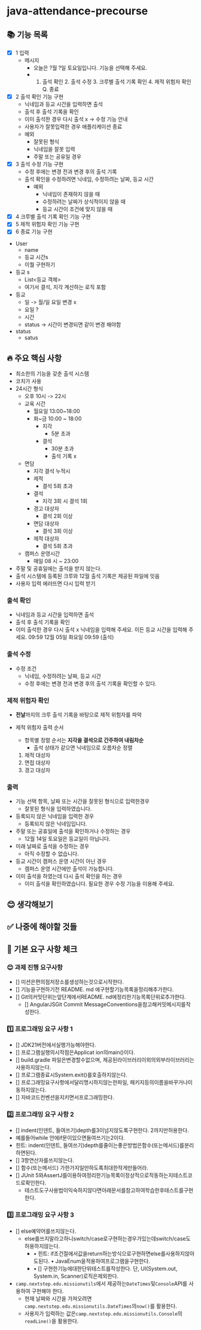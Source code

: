# java-attendance-precourse

## 📚 기능 목록

- [x] 1 입력
    - 메시지
        - 오늘은 ?월 ?일 토요일입니다. 기능을 선택해 주세요.
        -
            1. 출석 확인 2. 출석 수정 3. 크루별 출석 기록 확인 4. 제적 위험자 확인 Q. 종료
- [x] 2 출석 확인 기능 구현
    - 닉네임과 등교 시간을 입력하면 출석
    - 출석 후 출석 기록을 확인
    - 이미 출석한 경우 다시 출석 x -> 수정 기능 안내
    - 사용자가 잘못입력한 경우 애플리케이션 종료
    - 예외
        - 잘못된 형식
        - 닉네임을 잘못 입력
        - 주말 또는 공유일 경우
- [x] 3 출석 수정 기능 구현
    - 수정 후에는 변경 전과 변경 후의 출석 기록
    - 출석 확인을 수정하려면 닉네임, 수정하려는 날짜, 등교 시간
        - 예외
            - 닉네임이 존재하지 않을 때
            - 수정하려는 날짜가 상식적이지 않을 때
            - 등교 시간이 조건에 맞지 않을 때
- [x] 4 크루별 출석 기록 확인 기능 구현
- [x] 5 제적 위험자 확인 기능 구현
- [x] 6 종료 기능 구현

- User
    - name
    - 등교 시간s
    - 이퀄 구현하기
- 등교 s
    - List<등교 객체>
    - 여기서 결석, 지각 계산하는 로직 포함
- 등교
    - 일 -> 월/일 요일 변경 x
    - 요일 ?
    - 시간
    - status -> 시간이 변경되면 같이 변경 해야함
- status
    - satus

## 🔥 주요 핵심 사항

- 최소한의 기능을 갖춘 출석 시스템
- 코치가 사용
- 24시간 형식
    - 오후 10시 -> 22시
    - 교육 시간
        - 월요일 13:00~18:00
        - 화~금 10:00 ~ 18:00
            - 지각
                - 5분 초과
            - 결석
                - 30분 초과
                - 출석 기록 x
    - 면담
        - 지각 결석 누적시
        - 제적
            - 결석 5회 초과
        - 결석
            - 지각 3회 시 결석 1회
        - 경고 대상자
            - 결석 2회 이상
        - 면담 대상자
            - 결석 3회 이상
        - 제적 대상자
            - 결석 5회 초과
    - 캠퍼스 운영시간
        - 매일 08 시 ~ 23:00
- 주말 및 공휴일에는 출석을 받지 않는다.
- 출석 시스템에 등록된 크루와 12월 출석 기록은 제공된 파일에 잇음
- 사용자 입력 에러뜨면 다시 입력 받기

### 출석 확인

- 닉네임과 등교 시간을 입력하면 출석
- 출석 후 출석 기록을 확인
- 이미 출석한 경우 다시 출석 x
  닉네임을 입력해 주세요.
  이든
  등교 시간을 입력해 주세요.
  09:59
  12월 05일 화요일 09:59 (출석)

### 출석 수정

- 수정 조건
    - 닉네임, 수정하려는 날짜, 등교 시간
    - 수정 후에는 변경 전과 변경 후의 출석 기록을 확인할 수 있다.

### 제적 위험자 확인

- **전날**까지의 크루 출석 기록을 바탕으로 제적 위험자를 파악
- 제적 위험자 출력 순서
    - 항목별 정렬 순서는 **지각을 결석으로 간주하여 내림차순**
        - 출석 상태가 같으면 닉네임으로 오름차순 정렬

    1. 제적 대상자
    2. 면접 대상자
    3. 경고 대상자

### 출력

- 기능 선택 항목, 날짜 또는 시간을 잘못된 형식으로 입력한경우
    - 잘못된 형식을 입력하였습니다.
- 등록되지 않은 닉네임을 입력한 경우
    - 등록되지 않은 닉네임입니다.
- 주말 또는 공휴일에 출석을 확인하거나 수정하는 경우
    - 12월 14일 토요일은 등교일이 아닙니다.
- 미래 날짜로 출석을 수정하는 경우
    - 아직 수정할 수 없습니다.
- 등교 시간이 캠퍼스 운영 시간이 아닌 경우
    - 캠퍼스 운영 시간에만 출석이 가능합니다.
- 이미 출석을 하였는데 다시 출석 확인을 하는 경우
    - 이미 출석을 확인하였습니다. 필요한 경우 수정 기능을 이용해 주세요.

## 😊 생각해보기

## ✅ 나중에 해야할 것들

## 🚨 기본 요구 사항 체크

### 😊 과제 진행 요구사항

- [] 미션은편의점저장소를생성하는것으로시작한다.
- [] 기능을구현하기전 README. md 에구현할기능목록을정리해추가한다.
- [] Git의커밋단위는앞단계에서README. nd에정리한기능목록단위로추가한다.
    - [] AngularJSGit Commit MessageConventions을참고해커밋메시지를작성한다.

### 1️⃣ 프로그래밍 요구 사항 1

- [] JDK21버전에서실행가능해야한다.
- [] 프로그램실행의시작점은Applicat ion의main()이다.
- [] build.gradle 파일은변경할수없으며, 제공된라이브러리이외의외부라이브러리는사용하지않는다.
- [] 프로그램종료시System.exit()를호출하지않는다.
- [] 프로그래밍요구사항에서달리명시하지않는한파일, 패키지등의이름을바꾸거나이동하지않는다.
- [] 자바코드컨벤션을지키면서프로그래밍한다.

### 2️⃣ 프로그래밍 요구 사항 2

- [] indent(인덴트, 들여쓰기)depth를3이넘지않도록구현한다. 2까지만허용한다.
- 예를들어while 안에if문이있으면들여쓰기는2이다.
- 힌트: indent(인덴트, 들여쓰기)depth를줄이는좋은방법은함수(또는메서드)를분리하면된다.
- [] 3항연산자를쓰지않는다.
- [] 함수(또는메서드) 가한가지일만하도록최대한작게만들어라.
- [] JUnit 5와AssertJ를이용하여정리한기능목록이정상적으로작동하는지테스트코드로확인한다.
    - 테스트도구사용법이익숙하지않다면아래문서를참고하여학습한후테스트를구현한다.

### 3️⃣ 프로그래밍 요구 사항 3

- [] else예약어를쓰지않는다.
    - else를쓰지말라고하니switch/case로구현하는경우가있는데switch/case도허용하지않는다.
        - • 힌트: if조건절에서값을return하는방식으로구현하면else를사용하지않아도된다. • JavaEnum을적용하여프로그램을구현한다.
        - • [] 구현한기능에대한단위테스트를작성한다. 단, UI(System.out, System.in, Scanner)로직은제외한다.
- `camp.nextstep.edu.missionutils`에서 제공하는`DateTimes`및`Console`API를 사용하여 구현해야 한다.
    - 현재 날짜와 시간을 가져오려면`camp.nextstep.edu.missionutils.DateTimes`의`now()`를 활용한다.
    - 사용자가 입력하는 값은`camp.nextstep.edu.missionutils.Console`의`readLine()`을 활용한다.

